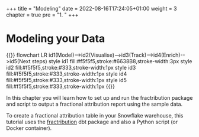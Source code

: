 +++
title = "Modeling"
date = 2022-08-16T17:24:05+01:00
weight = 3
chapter = true
pre = "1. "
+++

<!-- ### Chapter 1 -->

# Modeling your Data

{{<mermaid>}}
flowchart LR
    id1(Model)-->id2(Visualise)-->id3(Track)-->id4(Enrich)-->id5(Next steps)
    style id1 fill:#f5f5f5,stroke:#6638B8,stroke-width:3px
    style id2 fill:#f5f5f5,stroke:#333,stroke-width:1px
    style id3 fill:#f5f5f5,stroke:#333,stroke-width:1px
    style id4 fill:#f5f5f5,stroke:#333,stroke-width:1px
    style id5 fill:#f5f5f5,stroke:#333,stroke-width:1px
{{</mermaid >}}


In this chapter you will learn how to set up and run the fractribution package and script to output a fractional attribution report using the sample data.

To create a fractional attribution table in your Snowflake warehouse, this tutorial uses the [fractribution](https://hub.getdbt.com/snowplow/fractribution/latest/) dbt package and also a Python script (or Docker container). 